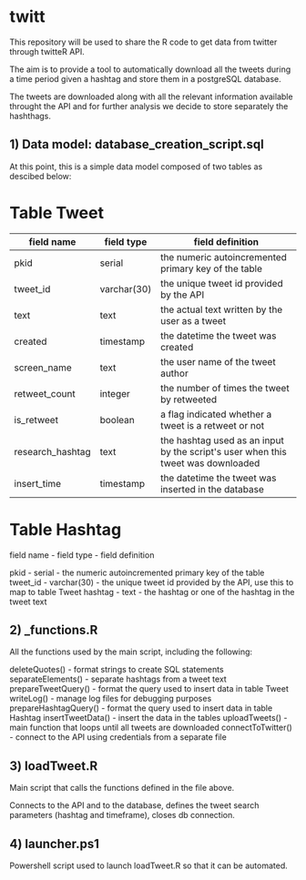 

# twitt


This repository will be used to share the R code to get data from twitter through twitteR API.

The aim is to provide a tool to automatically download all the tweets during a time period given a hashtag and store them in a postgreSQL database.

The tweets are downloaded along with all the relevant information available throught the API and for further analysis we decide to store separately the hashthags.


## 1) Data model: database_creation_script.sql

At this point, this is a simple data model composed of two tables as descibed below:

# Table Tweet 

field name | field type | field definition
---------- | ---------- | ----------------
pkid | serial | the numeric autoincremented primary key of the table
tweet_id | varchar(30) | the unique tweet id provided by the API
text | text | the actual text written by the user as a tweet
created | timestamp | the datetime the tweet was created
screen_name | text | the user name of the tweet author
retweet_count | integer | the number of times the tweet by retweeted
is_retweet | boolean | a flag indicated whether a tweet is a retweet or not
research_hashtag | text | the hashtag used as an input by the script's user when this tweet was downloaded
insert_time | timestamp | the datetime the tweet was inserted in the database

# Table Hashtag 

field name - field type - field definition

pkid - serial - the numeric autoincremented primary key of the table
tweet_id - varchar(30) - the unique tweet id provided by the API, use this to map to table Tweet 
hashtag - text - the hashtag or one of the hashtag in the tweet text


## 2) _functions.R

All the functions used by the main script, including the following:

deleteQuotes() - format strings to create SQL statements
separateElements() - separate hashtags from a tweet text
prepareTweetQuery() - format the query used to insert data in table Tweet
writeLog() - manage log files for debugging purposes
prepareHashtagQuery() - format the query used to insert data in table Hashtag
insertTweetData() - insert the data in the tables
uploadTweets() - main function that loops until all tweets are downloaded
connectToTwitter() - connect to the API using credentials from a separate file

## 3) loadTweet.R

Main script that calls the functions defined in the file above.

Connects to the API and to the database, defines the tweet search parameters (hashtag and timeframe), closes db connection.


## 4) launcher.ps1

Powershell script used to launch loadTweet.R so that it can be automated.
